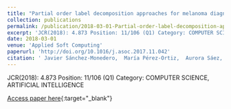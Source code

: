 ```yaml
---
title: "Partial order label decomposition approaches for melanoma diagnosis"
collection: publications
permalink: /publication/2018-03-01-Partial-order-label-decomposition-approaches-for-melanoma-diagnosis
excerpt: 'JCR(2018): 4.873 Position: 11/106 (Q1) Category: COMPUTER SCIENCE, ARTIFICIAL INTELLIGENCE'
date: 2018-03-01
venue: 'Applied Soft Computing'
paperurl: 'http://doi.org/10.1016/j.asoc.2017.11.042'
citation: ' Javier Sánchez-Monedero,  María Pérez-Ortiz,  Aurora Sáez,  Pedro Antonio Gutiérrez,  César Hervás-Martínez, &quot;Partial order label decomposition approaches for melanoma diagnosis.&quot; Applied Soft Computing, Vol. 64, 2018, pp.341-355.'
---
```

JCR(2018): 4.873 Position: 11/106 (Q1) Category: COMPUTER SCIENCE, ARTIFICIAL INTELLIGENCE

[Access paper here](http://doi.org/10.1016/j.asoc.2017.11.042){:target="_blank"}
